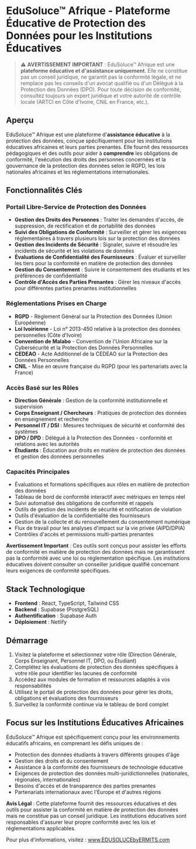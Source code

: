 # EduSoluce™ Afrique - Plateforme Éducative de Protection des Données pour les Institutions Éducatives

> ⚠️ **AVERTISSEMENT IMPORTANT** : EduSoluce™ Afrique est une **plateforme éducative et d'assistance uniquement**. Elle ne constitue pas un conseil juridique, ne garantit pas la conformité légale, et ne remplace pas les conseils d'un avocat qualifié ou d'un Délégué à la Protection des Données (DPO). Pour toute décision de conformité, consultez toujours un expert juridique et votre autorité de contrôle locale (ARTCI en Côte d'Ivoire, CNIL en France, etc.).

## Aperçu
EduSoluce™ Afrique est une plateforme d'**assistance éducative** à la protection des données, conçue spécifiquement pour les institutions éducatives africaines et leurs parties prenantes. Elle fournit des ressources pédagogiques et des outils pour aider à **comprendre** les obligations de conformité, l'exécution des droits des personnes concernées et la gouvernance de la protection des données selon le RGPD, les lois nationales africaines et les réglementations internationales.

## Fonctionnalités Clés

### Portail Libre-Service de Protection des Données
- **Gestion des Droits des Personnes** : Traiter les demandes d'accès, de suppression, de rectification et de portabilité des données
- **Suivi des Obligations de Conformité** : Surveiller et gérer les exigences réglementaires à travers plusieurs lois sur la protection des données
- **Gestion des Incidents de Sécurité** : Signaler, suivre et résoudre les incidents de sécurité et les violations de données
- **Évaluations de Confidentialité des Fournisseurs** : Évaluer et surveiller les tiers pour la conformité en matière de protection des données
- **Gestion du Consentement** : Suivre le consentement des étudiants et les préférences de confidentialité
- **Contrôle d'Accès des Parties Prenantes** : Gérer les niveaux d'accès pour différentes parties prenantes institutionnelles

### Réglementations Prises en Charge
- **RGPD** - Règlement Général sur la Protection des Données (Union Européenne)
- **Loi Ivoirienne** - Loi n° 2013-450 relative à la protection des données personnelles (Côte d'Ivoire)
- **Convention de Malabo** - Convention de l'Union Africaine sur la Cybersécurité et la Protection des Données Personnelles
- **CEDEAO** - Acte Additionnel de la CEDEAO sur la Protection des Données Personnelles
- **CNIL** - Mise en œuvre française du RGPD (pour les partenariats avec la France)

### Accès Basé sur les Rôles
- **Direction Générale** : Gestion de la conformité institutionnelle et supervision
- **Corps Enseignant / Chercheurs** : Pratiques de protection des données en enseignement et recherche
- **Personnel IT / DSI** : Mesures techniques de sécurité et conformité des systèmes
- **DPO / DPD** : Délégué à la Protection des Données - conformité et relations avec les autorités
- **Étudiants** : Éducation aux droits en matière de protection des données et gestion des données personnelles

### Capacités Principales
- Évaluations et formations spécifiques aux rôles en matière de protection des données
- Tableau de bord de conformité interactif avec métriques en temps réel
- Suivi automatisé des obligations de conformité et rappels
- Outils de gestion des incidents de sécurité et notification de violation
- Outils d'évaluation de la confidentialité des fournisseurs
- Gestion de la collecte et du renouvellement du consentement numérique
- Flux de travail pour les analyses d'impact sur la vie privée (AIPD/DPIA)
- Contrôles d'accès et permissions multi-parties prenantes

**Avertissement Important** : Ces outils sont conçus pour assister les efforts de conformité en matière de protection des données mais ne garantissent pas la conformité avec une loi ou réglementation spécifique. Les institutions éducatives doivent consulter un conseiller juridique qualifié concernant leurs exigences de conformité spécifiques.

## Stack Technologique
- **Frontend** : React, TypeScript, Tailwind CSS
- **Backend** : Supabase (PostgreSQL)
- **Authentification** : Supabase Auth
- **Déploiement** : Netlify

## Démarrage
1. Visitez la plateforme et sélectionnez votre rôle (Direction Générale, Corps Enseignant, Personnel IT, DPO, ou Étudiant)
2. Complétez les évaluations de protection des données spécifiques à votre rôle pour identifier les lacunes de conformité
3. Accédez aux modules de formation et ressources adaptés à vos responsabilités
4. Utilisez le portail de protection des données pour gérer les droits, obligations et évaluations des fournisseurs
5. Surveillez la conformité continue via le tableau de bord complet

## Focus sur les Institutions Éducatives Africaines
EduSoluce™ Afrique est spécifiquement conçu pour les environnements éducatifs africains, en comprenant les défis uniques de :
- Protection des données étudiants à travers différents groupes d'âge
- Gestion des droits et du consentement
- Assistance à la conformité des fournisseurs de technologie éducative
- Exigences de protection des données multi-juridictionnelles (nationales, régionales, internationales)
- Besoins d'accès et de transparence des parties prenantes
- Partenariats internationaux avec l'Europe et d'autres régions

**Avis Légal** : Cette plateforme fournit des ressources éducatives et des outils pour assister la conformité en matière de protection des données mais ne constitue pas un conseil juridique. Les institutions éducatives sont responsables d'assurer leur propre conformité avec les lois et réglementations applicables.

Pour plus d'informations, visitez : www.EDUSOLUCEbyERMITS.com